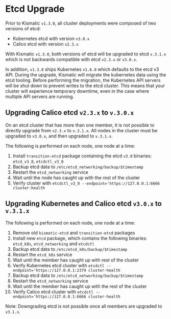 # Etcd Upgrade

Prior to Kismatic `v1.3.0`, all cluster deployments were composed of two versions of etcd:

- Kubernetes etcd with version `v3.0.x`
- Calico etcd with version `v2.3.x`

With Kismatic `v1.3.0`, both versions of etcd will be upgraded to etcd `v.3.1.x`
which is not backwards compatible with etcd `v2.3.x` or `v3.0.x`.

In addition, `v1.3.0` ships Kubernetes `v1.6.0` which defaults to the etcd v3 API. During the upgrade, Kismatic will migrate the kubernetes data using the etcd tooling. Before performing the migration, the Kubernetes API servers will be shut down to prevent writes to the etcd cluster. This means that your cluster will experience temporary downtime, even in the case where multiple API servers are running.

## Upgrading Calico etcd `v2.3.x` to `v.3.0.x`

On an etcd cluster that has more than one member, it is not possible to directly 
upgrade from `v2.3.x` to `v.3.1.x`. All nodes in the cluster must be upgraded to `v3.0.x`,
and then upgraded to `v.3.1.x`.

The following is performed on each node, one node at a time:

1. Install `transition-etcd` package containing the etcd `v3.0` binaries: `etcd_v3_0`, `etcdctl_v3_0`
1. Backup etcd data to `/etc/etcd_networking/backup/$timestamp`
1. Restart the `etcd_networking` service
1. Wait until the node has caught up with the rest of the cluster
1. Verify cluster with `etcdctl_v3_0 --endpoint='https://127.0.0.1:6666 cluster-health`

## Upgrading Kubernetes and Calico etcd `v3.0.x` to `v.3.1.x`

The following is performed on each node, one node at a time:

1. Remove old `kismatic-etcd` and `transition-etcd` packages
1. Install new `etcd` package, which contains the following binaries: `etcd_k8s`, `etcd_networking` and `etcdctl`
1. Backup etcd data to `/etc/etcd_k8s/backup/$timestamp`
1. Restart the `etcd_k8s` service
1. Wait until the member has caught up with rest of the cluster
1. Verify Kubernetes etcd cluster with `etcdctl --endpoint='https://127.0.0.1:2379 cluster-health`
1. Backup etcd data to `/etc/etcd_networking/backup/$timestamp`
1. Restart the `etcd_networking` service
1. Wait until the member has caught up with the rest of the cluster
1. Verify Calico etcd cluster with `etcdctl --endpoint='https://127.0.0.1:6666 cluster-health`

Note: Downgrading etcd is not possible once all members are upgraded to `v3.1.x`.
